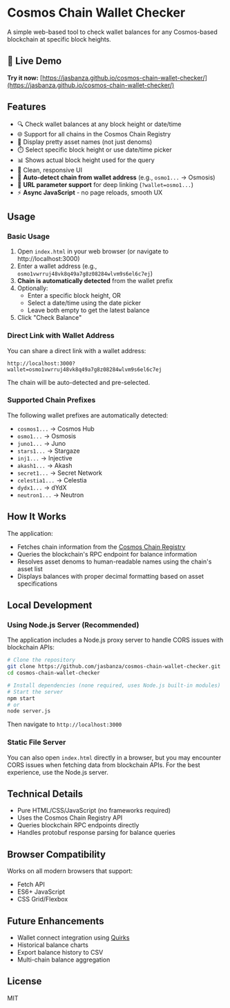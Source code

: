 # Cosmos Chain Wallet Checker

A simple web-based tool to check wallet balances for any Cosmos-based blockchain at specific block heights.

## 🚀 Live Demo

**Try it now:** [https://jasbanza.github.io/cosmos-chain-wallet-checker/](https://jasbanza.github.io/cosmos-chain-wallet-checker/)

## Features

- 🔍 Check wallet balances at any block height or date/time
- 🌐 Support for all chains in the Cosmos Chain Registry
- 💎 Display pretty asset names (not just denoms)
- ⏱️ Select specific block height or use date/time picker
- 📊 Shows actual block height used for the query
- 🎨 Clean, responsive UI
- 🤖 **Auto-detect chain from wallet address** (e.g., `osmo1...` → Osmosis)
- 🔗 **URL parameter support** for deep linking (`?wallet=osmo1...`)
- ⚡ **Async JavaScript** - no page reloads, smooth UX

## Usage

### Basic Usage

1. Open `index.html` in your web browser (or navigate to http://localhost:3000)
2. Enter a wallet address (e.g., `osmo1vwrruj48vk8q49a7g8z08284wlvm9s6el6c7ej`)
3. **Chain is automatically detected** from the wallet prefix
4. Optionally:
   - Enter a specific block height, OR
   - Select a date/time using the date picker
   - Leave both empty to get the latest balance
5. Click "Check Balance"

### Direct Link with Wallet Address

You can share a direct link with a wallet address:
```
http://localhost:3000?wallet=osmo1vwrruj48vk8q49a7g8z08284wlvm9s6el6c7ej
```

The chain will be auto-detected and pre-selected.

### Supported Chain Prefixes

The following wallet prefixes are automatically detected:
- `cosmos1...` → Cosmos Hub
- `osmo1...` → Osmosis
- `juno1...` → Juno
- `stars1...` → Stargaze
- `inj1...` → Injective
- `akash1...` → Akash
- `secret1...` → Secret Network
- `celestia1...` → Celestia
- `dydx1...` → dYdX
- `neutron1...` → Neutron

## How It Works

The application:
- Fetches chain information from the [Cosmos Chain Registry](https://cosmos.directory)
- Queries the blockchain's RPC endpoint for balance information
- Resolves asset denoms to human-readable names using the chain's asset list
- Displays balances with proper decimal formatting based on asset specifications

## Local Development

### Using Node.js Server (Recommended)

The application includes a Node.js proxy server to handle CORS issues with blockchain APIs:

```bash
# Clone the repository
git clone https://github.com/jasbanza/cosmos-chain-wallet-checker.git
cd cosmos-chain-wallet-checker

# Install dependencies (none required, uses Node.js built-in modules)
# Start the server
npm start
# or
node server.js
```

Then navigate to `http://localhost:3000`

### Static File Server

You can also open `index.html` directly in a browser, but you may encounter CORS issues when fetching data from blockchain APIs. For the best experience, use the Node.js server.

## Technical Details

- Pure HTML/CSS/JavaScript (no frameworks required)
- Uses the Cosmos Chain Registry API
- Queries blockchain RPC endpoints directly
- Handles protobuf response parsing for balance queries

## Browser Compatibility

Works on all modern browsers that support:
- Fetch API
- ES6+ JavaScript
- CSS Grid/Flexbox

## Future Enhancements

- Wallet connect integration using [Quirks](https://quirks.nabla.studio/)
- Historical balance charts
- Export balance history to CSV
- Multi-chain balance aggregation

## License

MIT
